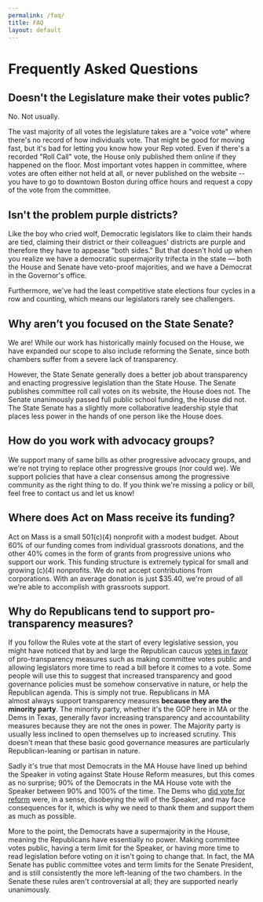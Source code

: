 ```yaml
---
permalink: /faq/
title: FAQ
layout: default
---
```

# Frequently Asked Questions

## Doesn't the Legislature make their votes public?

No.  Not usually.

The vast majority of all votes the legislature takes are a "voice vote" where there's no record of how individuals vote.  That might be good for moving fast, but it's bad for letting you know how your Rep voted.  Even if there's a recorded "Roll Call" vote, the House only published them online if they happened on the floor.  Most important votes happen in committee, where votes are often either not held at all, or never published on the website -- you have to go to downtown Boston during office hours and request a copy of the vote from the committee.

## Isn't the problem purple districts?

Like the boy who cried wolf, Democratic legislators like to claim their hands are tied, claiming their district or their colleagues' districts are purple and therefore they have to appease "both sides." But that doesn't hold up when you realize we have a democratic supermajority trifecta in the state — both the House and Senate have veto-proof majorities, and we have a Democrat in the Governor's office. 

Furthermore, we've had the least competitive state elections four cycles in a row and counting, which means our legislators rarely see challengers. 

## Why aren’t you focused on the State Senate?

We are! While our work has historically mainly focused on the House, we have expanded our scope to also include reforming the Senate, since both chambers suffer from a severe lack of transparency.

However, the State Senate generally does a better job about transparency and enacting progressive legislation than the State House. The Senate publishes committee roll call votes on its website, the House does not. The Senate unanimously passed full public school funding, the House did not. The State Senate has a slightly more collaborative leadership style that places less power in the hands of one person like the House does.

## How do you work with advocacy groups?

We support many of same bills as other progressive advocacy groups, and we're not trying to replace other progressive groups (nor could we).  We support policies that have a clear consensus among the progressive community as the right thing to do.  If you think we're missing a policy or bill, feel free to contact us  and let us know!

## Where does Act on Mass receive its funding?

Act on Mass is a small 501(c)(4) nonprofit with a modest budget. About 60% of our funding comes from individual grassroots donations, and the other 40% comes in the form of grants from progressive unions who support our work. This funding structure is extremely typical for small and growing (c)(4) nonprofits. We do not accept contributions from corporations. With an average donation is just $35.40, we're proud of all we're able to accomplish with grassroots support.

## Why do Republicans tend to support pro-transparency measures?

If you follow the Rules vote at the start of every legislative session, you might have noticed that by and large the Republican caucus [votes in favor](https://docs.google.com/spreadsheets/d/1YCSUxomsY8Lgq1FL0b0qbe3bt72K080RBLgJ0atqjQw/edit#gid=0) of pro-transparency measures such as making committee votes public and allowing legislators more time to read a bill before it comes to a vote. Some people will use this to suggest that increased transparency and good governance policies must be somehow conservative in nature, or help the Republican agenda. This is simply not true. Republicans in MA almost always support transparency measures **because they are the minority party**. The minority party, whether it's the GOP here in MA or the Dems in Texas, generally favor increasing transparency and accountability measures because they are not the ones in power. The Majority party is usually less inclined to open themselves up to increased scrutiny. This doesn't mean that these basic good governance measures are particularly Republican-leaning or partisan in nature. 

Sadly it's true that most Democrats in the MA House have lined up behind the Speaker in voting against State House Reform measures, but this comes as no surprise; 90% of the Democrats in the MA House vote with the Speaker between 90% and 100% of the time. The Dems who [did vote for reform](https://docs.google.com/spreadsheets/d/1YCSUxomsY8Lgq1FL0b0qbe3bt72K080RBLgJ0atqjQw/edit#gid=0) were, in a sense, disobeying the will of the Speaker, and may face consequences for it, which is why we need to thank them and support them as much as possible.

More to the point, the Democrats have a supermajority in the House, meaning the Republicans have essentially no power. Making committee votes public, having a term limit for the Speaker, or having more time to read legislation before voting on it isn't going to change that. In fact, the MA Senate has public committee votes and term limits for the Senate President, and is still consistently the more left-leaning of the two chambers. In the Senate these rules aren't controversial at all; they are supported nearly unanimously.